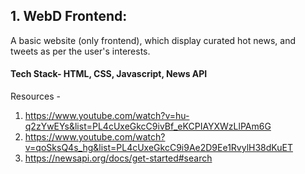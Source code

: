 ## 1. WebD Frontend:

A basic website (only frontend), which display curated hot news, and tweets as per the user's interests.

#### Tech Stack- HTML, CSS, Javascript, News API

Resources -

1. https://www.youtube.com/watch?v=hu-q2zYwEYs&list=PL4cUxeGkcC9ivBf_eKCPIAYXWzLlPAm6G
2. https://www.youtube.com/watch?v=qoSksQ4s_hg&list=PL4cUxeGkcC9i9Ae2D9Ee1RvylH38dKuET
3. https://newsapi.org/docs/get-started#search
